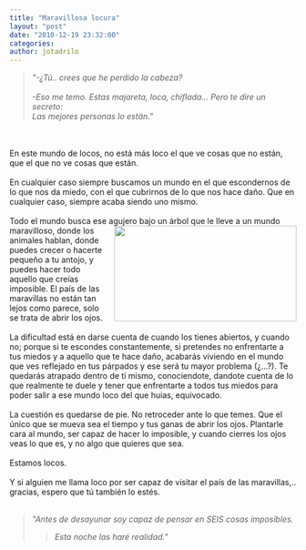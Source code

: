 ```yaml
---
title: "Maravillosa locura"
layout: "post"
date: "2010-12-19 23:32:00"
categories: 
author: jotadrilo
---
```


<div class="css-full-post-content js-full-post-content">
<span style="font-style:italic;"><blockquote>"-¿Tú.. crees que he perdido la cabeza?<br /><br />-Eso me temo. Estas majareta, loca, chiflada... Pero te dire un secreto: <br />Las mejores personas lo están."</blockquote></span><br /><br />En este mundo de locos, no está más loco el que ve cosas que no están, que el que no ve cosas que están.<br /><br />En cualquier caso siempre buscamos un mundo en el que escondernos de lo que nos da miedo, con el que cubrirnos de lo que nos hace daño. Que en cualquier caso, siempre acaba siendo uno mismo. <br /><br />Todo el mundo busca ese agujero bajo un árbol que le lleve a un mundo maravilloso, <a onblur="try {parent.deselectBloggerImageGracefully();} catch(e) {}" href="http://2.bp.blogspot.com/_i6qt7aMtTgg/TQ6h7LkdiuI/AAAAAAAAADA/73kzFkK-Ga4/s1600/a.jpg"><img style="float:right; margin:0 0 10px 10px;cursor:pointer; cursor:hand;width: 320px; height: 168px;" src="http://2.bp.blogspot.com/_i6qt7aMtTgg/TQ6h7LkdiuI/AAAAAAAAADA/73kzFkK-Ga4/s320/a.jpg" border="0" alt=""id="BLOGGER_PHOTO_ID_5552553428684475106" /></a>donde los animales hablan, donde puedes crecer o hacerte pequeño a tu antojo, y puedes hacer todo aquello que creías imposible. El país de las maravillas no están tan lejos como parece, solo se trata de abrir los ojos.<br /><br />La dificultad está en darse cuenta de cuando los tienes abiertos, y cuando no; porque si te escondes constantemente, si pretendes no enfrentarte a tus miedos y a aquello que te hace daño, acabarás viviendo en el mundo que ves reflejado en tus párpados y ese será tu mayor problema (¿...?). Te quedarás atrapado dentro de tí mismo, conociendote, dandote cuenta de lo que realmente te duele y tener que enfrentarte a todos tus miedos para poder salir a ese mundo loco del que huias, equivocado.<br /><br />La cuestión es quedarse de pie. No retroceder ante lo que temes. Que el único que se mueva sea el tiempo y tus ganas de abrir los ojos. Plantarle cara al mundo, ser capaz de hacer lo imposible, y cuando cierres los ojos veas lo que es, y no algo que quieres que sea. <br /><br />Estamos locos.<br /><br />Y si alguien me llama loco por ser capaz de visitar el país de las maravillas,.. gracias, espero que tú también lo estés.<br /><br /><blockquote><span style="font-style:italic;">"Antes de desayunar soy capaz de pensar en SEIS cosas imposibles.<blockquote>Esta noche las haré realidad."</blockquote></span></blockquote>
</div>